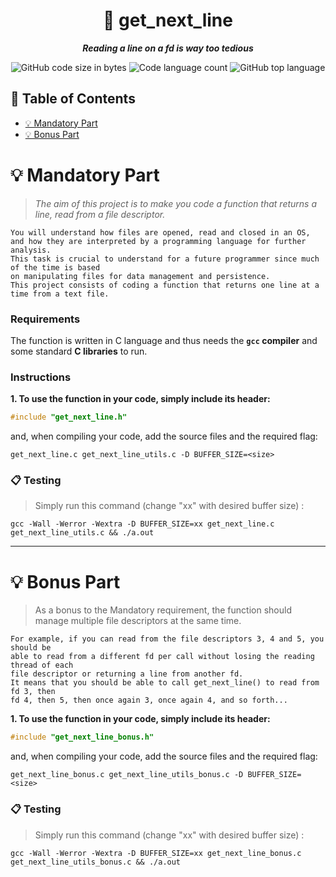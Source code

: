 <h1 align="center">
	📖 get_next_line
</h1>

<p align="center">
	<b><i>Reading a line on a fd is way too tedious</i></b><br>
</p>

<p align="center">
<img alt="GitHub code size in bytes" src="https://img.shields.io/github/languages/code-size/Cloneg7/git_next_line?color=lightblue" />
<img alt="Code language count" src="https://img.shields.io/github/languages/count/Cloneg7/git_next_line?color=yellow" />
<img alt="GitHub top language" src="https://img.shields.io/github/languages/top/Cloneg7/git_next_line?color=blue" />
</p>

## 📜 Table of Contents

- [💡 Mandatory Part](#m)
- [💡 Bonus Part](#b)

# 💡 Mandatory Part <a name = "m"></a>

> _The aim of this project is to make you code a function that returns a line, read from a file descriptor._

	You will understand how files are opened, read and closed in an OS,
	and how they are interpreted by a programming language for further analysis.
	This task is crucial to understand for a future programmer since much of the time is based
	on manipulating files for data management and persistence.
	This project consists of coding a function that returns one line at a time from a text file.

### Requirements

The function is written in C language and thus needs the **`gcc` compiler** and some standard **C libraries** to run.

### Instructions

**1. To use the function in your code, simply include its header:**

```C
#include "get_next_line.h"
```

and, when compiling your code, add the source files and the required flag:

```shell
get_next_line.c get_next_line_utils.c -D BUFFER_SIZE=<size>
```

### 📋 Testing
> Simply run this command (change "xx" with desired buffer size) :
````shell
gcc -Wall -Werror -Wextra -D BUFFER_SIZE=xx get_next_line.c get_next_line_utils.c && ./a.out
````
-------
# 💡 Bonus Part <a name = "b"></a>

> As a bonus to the Mandatory requirement, the function should manage multiple file descriptors at the same time.

	For example, if you can read from the file descriptors 3, 4 and 5, you should be
	able to read from a different fd per call without losing the reading thread of each
	file descriptor or returning a line from another fd.
	It means that you should be able to call get_next_line() to read from fd 3, then
	fd 4, then 5, then once again 3, once again 4, and so forth...

**1. To use the function in your code, simply include its header:**

```C
#include "get_next_line_bonus.h"
```

and, when compiling your code, add the source files and the required flag:

```shell
get_next_line_bonus.c get_next_line_utils_bonus.c -D BUFFER_SIZE=<size>
```

### 📋 Testing
> Simply run this command (change "xx" with desired buffer size) :
```shell
gcc -Wall -Werror -Wextra -D BUFFER_SIZE=xx get_next_line_bonus.c get_next_line_utils_bonus.c && ./a.out
```
